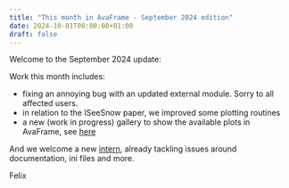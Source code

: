 ```yaml
---
title: "This month in AvaFrame - September 2024 edition"
date: 2024-10-01T00:00:00+01:00
draft: false
---
```


Welcome to the September 2024 update:

Work this month includes:

- fixing an annoying bug with an updated external module. Sorry to all affected users. 
- in relation to the ISeeSnow paper, we improved some plotting routines
- a new (work in progress) gallery to show the available plots in AvaFrame, see [here](https://docs.avaframe.org/en/latest/Visualisation.html#gallery)

And we welcome a new [intern](https://github.com/leon-wagner), already tackling issues around documentation, ini 
files and more.  

Felix
